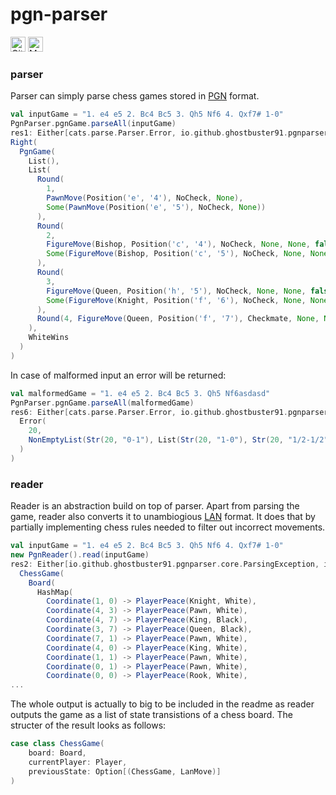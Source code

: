 # pgn-parser

[<img alt="GitHub Workflow" src="https://img.shields.io/github/workflow/status/ghostbuster91/pgn-parser/CI/master?style=for-the-badge" height="24">](https://github.com/ghostbuster91/pgn-parser/actions)
[<img alt="Maven Central" src="https://img.shields.io/maven-central/v/io.github.ghostbuster91.pgnparser/core_2.13?style=for-the-badge" height="24">](https://search.maven.org/artifact/io.github.ghostbuster91.pgnparser/core_2.13)

### parser

Parser can simply parse chess games stored in [PGN](https://en.wikipedia.org/wiki/Portable_Game_Notation) format.

```scala
val inputGame = "1. e4 e5 2. Bc4 Bc5 3. Qh5 Nf6 4. Qxf7# 1-0"
PgnParser.pgnGame.parseAll(inputGame)
res1: Either[cats.parse.Parser.Error, io.github.ghostbuster91.pgnparser.parser.PgnGame] =
Right(
  PgnGame(
    List(),
    List(
      Round(
        1,
        PawnMove(Position('e', '4'), NoCheck, None),
        Some(PawnMove(Position('e', '5'), NoCheck, None))
      ),
      Round(
        2,
        FigureMove(Bishop, Position('c', '4'), NoCheck, None, None, false),
        Some(FigureMove(Bishop, Position('c', '5'), NoCheck, None, None, false))
      ),
      Round(
        3,
        FigureMove(Queen, Position('h', '5'), NoCheck, None, None, false),
        Some(FigureMove(Knight, Position('f', '6'), NoCheck, None, None, false))
      ),
      Round(4, FigureMove(Queen, Position('f', '7'), Checkmate, None, None, true), None)
    ),
    WhiteWins
  )
)
```

In case of malformed input an error will be returned:

```scala
val malformedGame = "1. e4 e5 2. Bc4 Bc5 3. Qh5 Nf6asdasd"
PgnParser.pgnGame.parseAll(malformedGame)
res6: Either[cats.parse.Parser.Error, io.github.ghostbuster91.pgnparser.parser.PgnGame] = Left(
  Error(
    20,
    NonEmptyList(Str(20, "0-1"), List(Str(20, "1-0"), Str(20, "1/2-1/2"), InRange(20, '*', '*')))
  )
)
```

### reader

Reader is an abstraction build on top of parser. Apart from parsing the game, reader also converts it to unambiogious [LAN](<https://en.wikipedia.org/wiki/Algebraic_notation_(chess)#Long_algebraic_notation>) format. It does that by partially implementing chess rules needed to filter out incorrect movements.

```scala
val inputGame = "1. e4 e5 2. Bc4 Bc5 3. Qh5 Nf6 4. Qxf7# 1-0"
new PgnReader().read(inputGame)
res2: Either[io.github.ghostbuster91.pgnparser.core.ParsingException, io.github.ghostbuster91.pgnparser.core.ChessGame] = Right(
  ChessGame(
    Board(
      HashMap(
        Coordinate(1, 0) -> PlayerPeace(Knight, White),
        Coordinate(4, 3) -> PlayerPeace(Pawn, White),
        Coordinate(4, 7) -> PlayerPeace(King, Black),
        Coordinate(3, 7) -> PlayerPeace(Queen, Black),
        Coordinate(7, 1) -> PlayerPeace(Pawn, White),
        Coordinate(4, 0) -> PlayerPeace(King, White),
        Coordinate(1, 1) -> PlayerPeace(Pawn, White),
        Coordinate(0, 1) -> PlayerPeace(Pawn, White),
        Coordinate(0, 0) -> PlayerPeace(Rook, White),
...
```

The whole output is actually to big to be included in the readme as reader outputs the game as a list of state transistions of a chess board. The structer of the result looks as follows:

```scala
case class ChessGame(
    board: Board,
    currentPlayer: Player,
    previousState: Option[(ChessGame, LanMove)]
)
```
